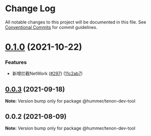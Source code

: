 # Change Log

All notable changes to this project will be documented in this file.
See [Conventional Commits](https://conventionalcommits.org) for commit guidelines.

# [0.1.0](https://github.com.cnpmjs.org/didi/Hummer/compare/@hummer/tenon-dev-tool@0.0.3...@hummer/tenon-dev-tool@0.1.0) (2021-10-22)


### Features

* 新增拦截NetWork ([#297](https://github.com.cnpmjs.org/didi/Hummer/issues/297)) ([11c2ab7](https://github.com.cnpmjs.org/didi/Hummer/commit/11c2ab783096b9802f05f54c8c80d638b6d9a89e))





## [0.0.3](https://github.com.cnpmjs.org/didi/Hummer/compare/@hummer/tenon-dev-tool@0.0.2...@hummer/tenon-dev-tool@0.0.3) (2021-09-18)

**Note:** Version bump only for package @hummer/tenon-dev-tool





## 0.0.2 (2021-08-09)

**Note:** Version bump only for package @hummer/tenon-dev-tool
